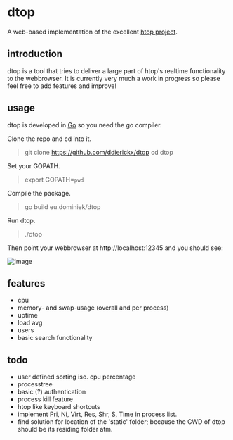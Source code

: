 # dtop #

A web-based implementation of the excellent [htop project](http://htop.sourceforge.net).

## introduction ##

dtop is a tool that tries to deliver a large part of htop's realtime functionality to the webbrowser. It is currently very much a work in progress so please feel free to add features and improve!

## usage ##

dtop is developed in [Go](http://golang.org) so you need the go compiler.

Clone the repo and cd into it.

> git clone https://github.com/ddierickx/dtop
> cd dtop

Set your GOPATH.

> export GOPATH=`pwd`

Compile the package.

> go build eu.dominiek/dtop

Run dtop.

> ./dtop

Then point your webbrowser at http://localhost:12345 and you should see:

![Image](../blob/master/screenshot.png?raw=true)

## features ##

*	cpu
*	memory- and swap-usage (overall and per process)
*	uptime
*	load avg
*	users
*	basic search functionality

## todo ##

*	user defined sorting iso. cpu percentage
*	processtree
*	basic (?) authentication
*	process kill feature
*	htop like keyboard shortcuts
*	implement Pri, Ni, Virt, Res, Shr, S, Time in process list.
*	find solution for location of the 'static' folder; because the CWD of dtop should be its residing folder atm.